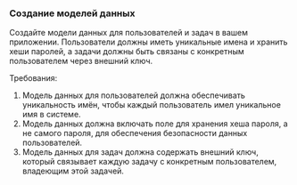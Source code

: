 
### Создание моделей данных

Создайте модели данных для пользователей и задач в вашем приложении. Пользователи должны иметь уникальные имена и хранить хеши паролей, а задачи должны быть связаны с конкретным пользователем через внешний ключ.

Требования:
1. Модель данных для пользователей должна обеспечивать уникальность имён, чтобы каждый пользователь имел уникальное имя в системе. 
2. Модель данных должна включать поле для хранения хеша пароля, а не самого пароля, для обеспечения безопасности данных пользователей. 
3. Модель данных для задач должна содержать внешний ключ, который связывает каждую задачу с конкретным пользователем, владеющим этой задачей.